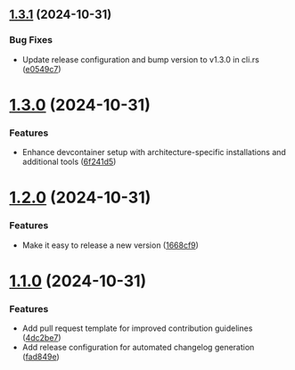 ## [1.3.1](https://github.com/edenreich/kopgen/compare/v1.3.0...v1.3.1) (2024-10-31)

### Bug Fixes

- Update release configuration and bump version to v1.3.0 in cli.rs ([e0549c7](https://github.com/edenreich/kopgen/commit/e0549c7eab52c6a8e10c430602e78b79e6c13eb6))

# [1.3.0](https://github.com/edenreich/kopgen/compare/v1.2.0...v1.3.0) (2024-10-31)

### Features

- Enhance devcontainer setup with architecture-specific installations and additional tools ([6f241d5](https://github.com/edenreich/kopgen/commit/6f241d5df48b61d035a346342df2f4a532611a48))

# [1.2.0](https://github.com/edenreich/kopgen/compare/v1.1.0...v1.2.0) (2024-10-31)

### Features

- Make it easy to release a new version ([1668cf9](https://github.com/edenreich/kopgen/commit/1668cf9aa0f925a9cf69b520183d67adcefc0ebb))

# [1.1.0](https://github.com/edenreich/kopgen/compare/v1.0.1...v1.1.0) (2024-10-31)

### Features

- Add pull request template for improved contribution guidelines ([4dc2be7](https://github.com/edenreich/kopgen/commit/4dc2be766a12d654aa5aefe1d5128caaf3eaf1d4))
- Add release configuration for automated changelog generation ([fad849e](https://github.com/edenreich/kopgen/commit/fad849e536ab38e82c8eae536d74966044a8f367))

